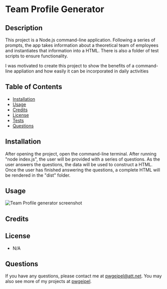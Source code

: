 # Team Profile Generator

## Description

This project is a Node.js command-line application.  Following a series of prompts, the app takes information about a theoretical team of employees and instantiates that information into a HTML.  There is also a folder of test scripts to ensure functionality.

I was motivated to create this project to show the benefits of a command-line appliation and how easily it can be incorporated in daily activities

## Table of Contents

  * [Installation](#installation)
  * [Usage](#usage)
  * [Credits](#credits)
  * [License](#license)
  * [Tests](#tests)
  * [Questions](#questions)

## Installation

After opening the project, open the command-line terminal.  After running "node index.js", the user will be provided with a series of questions.  As the user answers the questions, the data will be used to construct a HTML.  Once the user has finished answering the questions, a complete HTML will be rendered in the "dist" folder.

## Usage

![Team Profile generator screenshot]()


## Credits

## License

- N/A

## Questions

If you have any questions, please contact me at pwgeipel@att.net.  You may also see more of my projects at [pwgeipel](https://github.com/pwgeipel/).